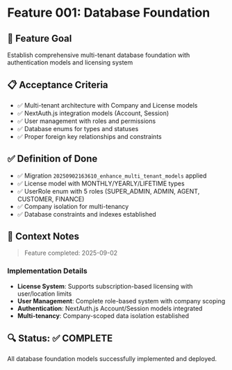 # Feature 001: Database Foundation

## 🎯 Feature Goal
Establish comprehensive multi-tenant database foundation with authentication models and licensing system

## 📋 Acceptance Criteria
- ✅ Multi-tenant architecture with Company and License models
- ✅ NextAuth.js integration models (Account, Session)
- ✅ User management with roles and permissions
- ✅ Database enums for types and statuses
- ✅ Proper foreign key relationships and constraints

## ✅ Definition of Done
- ✅ Migration `20250902163610_enhance_multi_tenant_models` applied
- ✅ License model with MONTHLY/YEARLY/LIFETIME types
- ✅ UserRole enum with 5 roles (SUPER_ADMIN, ADMIN, AGENT, CUSTOMER, FINANCE)
- ✅ Company isolation for multi-tenancy
- ✅ Database constraints and indexes established

## 📝 Context Notes
> Feature completed: 2025-09-02

### Implementation Details
- **License System**: Supports subscription-based licensing with user/location limits
- **User Management**: Complete role-based system with company scoping
- **Authentication**: NextAuth.js Account/Session models integrated
- **Multi-tenancy**: Company-scoped data isolation established

## 🔍 Status: ✅ COMPLETE
All database foundation models successfully implemented and deployed.
